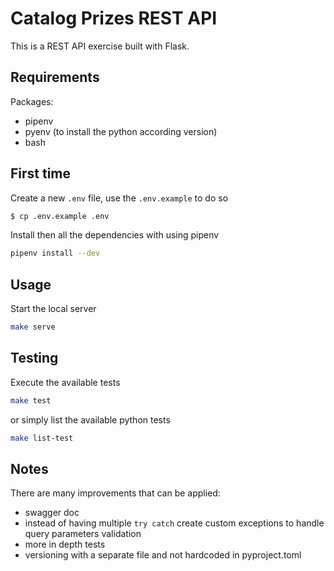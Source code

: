 # Catalog Prizes REST API

This is a REST API exercise built with Flask.

## Requirements
Packages:
- pipenv
- pyenv (to install the python according version)
- bash

## First time
Create a new `.env` file, use the `.env.example` to do so
```bash
$ cp .env.example .env
```

Install then all the dependencies with using pipenv
```bash
pipenv install --dev
```

## Usage
Start the local server
```bash
make serve
```

## Testing
Execute the available tests
```bash
make test
```

or simply list the available python tests
```bash
make list-test
```

## Notes
There are many improvements that can be applied:
- swagger doc
- instead of having multiple `try catch` create custom exceptions to handle query parameters validation
- more in depth tests
- versioning with a separate file and not hardcoded in pyproject.toml
